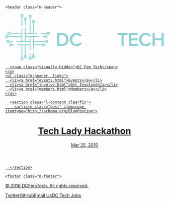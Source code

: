 <!DOCTYPE html>
<html>

  <head>
  <meta charset="utf-8">
  <meta http-equiv="X-UA-Compatible" content="IE=edge">
  <meta name="viewport" content="width=device-width, initial-scale=1">
  <title>Tech Lady Hackathon</title>
  <meta name="description" content="">

  <link rel="stylesheet" href="css/main.css">
  <link rel="canonical" href="http://www.allypalanzi.github.io/dcft-website/techladyhackathon">
  <link rel="icon" type="image/png" href="assets/fav.png">

  
  <script type="text/javascript" src="//code.jquery.com/jquery-1.11.0.min.js"></script>
  <script type="text/javascript" src="//code.jquery.com/jquery-migrate-1.2.1.min.js"></script>

  <!-- slick jquery carousel  -->
  <!-- <link rel="stylesheet" type="text/css" href="slick/slick.css"/>
  <link rel="stylesheet" type="text/css" href="slick/slick-theme.css"/>

  <script type="text/javascript" src="slick/slick.min.js"></script>
        
   <script type="text/javascript">
    $(document).ready(function(){
      console.log('ready');
      $('.carousel-wrapper').slick({
        dots: true,
        infinite: true,
        speed: 700,
        autoplay:true,
        autoplaySpeed: 2000,
        arrows:false,
        slidesToShow: 5
      });
    });
  </script> -->
  

</head>


  <body>

    <header class="m-header">
  <div class="l-wrapper-large">
    <a href="index.html" class="m-header__logo">
      <svg version="1.1" id="Layer_1" xmlns="http://www.w3.org/2000/svg" xmlns:xlink="http://www.w3.org/1999/xlink" x="0px" y="0px"
   viewBox="0 0 744.3 218.9" enable-background="new 0 0 744.3 218.9" xml:space="preserve">
<g class="color2">
  <path fill="#fff" d="M59.6,147.3L59.6,147.3c-0.9-1.3-1.6-2.7-2.4-4.1h0c-1.9-3.6-3.4-7.4-4.4-11.4h0c-0.1-0.4-0.2-0.7-0.3-1.1
    c0-0.1-0.1-0.2-0.1-0.3c-0.1-0.4-0.2-0.7-0.2-1.1c0-0.2-0.1-0.4-0.1-0.6c-0.1-0.3-0.1-0.7-0.2-1h0c0-0.2-0.1-0.3-0.1-0.5
    c-0.1-0.3-0.1-0.6-0.1-0.9c0-0.2-0.1-0.5-0.1-0.7c0-0.4-0.1-0.7-0.1-1.1c0-0.2,0-0.4-0.1-0.5c-0.1-0.5-0.1-1.1-0.1-1.6
    c0-0.2,0-0.3,0-0.5c0-0.4-0.1-0.9-0.1-1.3c0-0.2,0-0.3,0-0.5c0-0.6,0-1.1,0-1.7c0-0.5,0-1,0-1.5c0-0.2,0-0.3,0-0.5
    c0-0.3,0-0.6,0-0.9c0.1-2.3,0.4-4.5,0.8-6.8H48c-0.4,2.1-0.6,4.2-0.7,6.3l0,0c0,0.1,0,0.1,0,0.2c0,0.3,0,0.7,0,1c0,0.2,0,0.4,0,0.5
    c0,0.5,0,1.1,0,1.6c0,0.6,0,1.2,0,1.8c0,0.2,0,0.4,0,0.5c0,0.5,0,0.9,0.1,1.4c0,0.2,0,0.3,0,0.5c0,0.6,0.1,1.2,0.2,1.8
    c0,0.2,0,0.3,0.1,0.5c0,0.4,0.1,0.8,0.2,1.3c0,0.2,0.1,0.5,0.1,0.7c0,0.3,0.1,0.6,0.1,0.8h0c0,0.1,0,0.2,0,0.3
    c0.1,0.4,0.1,0.8,0.2,1.2c0.1,0.3,0.1,0.6,0.2,0.9c0.1,0.3,0.1,0.7,0.2,1c0,0.2,0.1,0.4,0.1,0.5c0,0,0,0,0,0c0,0,0,0,0,0
    c0.2,0.9,0.5,1.9,0.7,2.8l0,0c0.7,2.6,1.7,5,2.7,7.4l0,0c0.2,0.4,0.4,0.8,0.6,1.2c0.1,0.1,0.1,0.2,0.2,0.3c0.5,1.1,1.1,2.2,1.7,3.3
    c0.1,0.1,0.2,0.3,0.2,0.4c4.5,7.9,10.8,14.6,18.5,19.6l0,0c0.9,0.6,1.9,1.2,2.8,1.7v-4.7C69.6,159.6,63.9,153.9,59.6,147.3z"/>
  <path fill="#fff" d="M150.2,89.2L150.2,89.2c0.7,1.1,1.4,2.2,2,3.3c0.1,0.2,0.3,0.5,0.4,0.7h0c1.9,3.6,3.4,7.4,4.5,11.4h0
    c0.3,1.3,0.6,2.7,0.9,4c0,0,0,0,0,0c0.3,1.8,0.6,3.6,0.7,5.5c0,0.1,0,0.2,0,0.4c0,0.3,0,0.7,0.1,1c0,0.2,0,0.5,0,0.7
    c0,0.2,0,0.5,0,0.7c0,0.5,0,1,0,1.5c0,0.5,0,1,0,1.5c0,0.2,0,0.3,0,0.5c0,0.3,0,0.7,0,1c0,0.2,0,0.4,0,0.6c0,0.3,0,0.6-0.1,0.9
    c0,0.2,0,0.5-0.1,0.7c0,0.3-0.1,0.5-0.1,0.8c-0.1,1.1-0.3,2.2-0.5,3.3h4.1c0.1-0.8,0.2-1.5,0.3-2.3l0,0c0-0.2,0-0.4,0.1-0.6
    c0-0.3,0.1-0.6,0.1-0.9c0-0.2,0-0.5,0.1-0.7c0-0.3,0.1-0.7,0.1-1c0-0.2,0-0.4,0-0.6c0-0.4,0-0.8,0.1-1.1c0-0.2,0-0.3,0-0.5
    c0-0.5,0-1.1,0-1.7c0-0.5,0-1.1,0-1.6c0-0.1,0-0.2,0-0.4c0-0.4,0-0.9-0.1-1.3c0-0.1,0-0.2,0-0.3c0-0.5-0.1-1-0.1-1.4
    c0-0.1,0-0.1,0-0.2c-0.1-1.5-0.3-3-0.6-4.5c0,0,0,0,0,0c-0.2-1.2-0.5-2.5-0.7-3.7c0,0,0,0,0,0c-0.2-0.6-0.3-1.3-0.5-1.9
    c0,0,0-0.1,0-0.1c-0.1-0.5-0.3-1-0.4-1.5c0-0.1,0-0.2-0.1-0.2c-0.1-0.4-0.3-0.8-0.4-1.2c-0.8-2.4-1.7-4.7-2.8-6.9
    c-0.2-0.5-0.4-0.9-0.7-1.4c-0.5-0.9-1-1.8-1.5-2.7c-4-6.8-9.3-12.7-15.6-17.4l0,0c-1.7-1.2-3.5-2.4-5.3-3.5v4.7
    C140.5,77.2,146,82.7,150.2,89.2z"/>
  <path fill="#fff" d="M46.1,147.3c-0.6-1.3-1.2-2.7-1.8-4.1c-1.5-3.7-2.6-7.5-3.4-11.4c-0.3-1.3-0.5-2.7-0.7-4.1
    c-0.4-2.8-0.6-5.6-0.6-8.5c0-3.6,0.3-7.1,0.9-10.6h-4.1c-0.5,3.4-0.8,7-0.8,10.6c0,2.9,0.2,5.7,0.5,8.5c0.2,1.4,0.4,2.7,0.6,4.1
    c0.7,3.9,1.8,7.7,3.1,11.4c0.5,1.4,1.1,2.7,1.7,4.1c6.9,15.4,19.2,27.9,34.5,34.9v-4.5C63.1,171.2,52.5,160.5,46.1,147.3z"/>
  <path fill="#fff" d="M173.1,108.7c-0.2-1.4-0.5-2.7-0.8-4.1c-0.9-3.9-2-7.8-3.5-11.4c-0.6-1.4-1.2-2.7-1.8-4.1
    c-6.9-14.2-18.6-25.7-32.9-32.5v4.5c12.1,6.1,22.1,15.9,28.4,28c0.7,1.3,1.3,2.7,1.9,4.1c1.6,3.6,2.9,7.5,3.8,11.4
    c0.3,1.3,0.6,2.7,0.8,4.1c0.6,3.4,0.9,7,0.9,10.6c0,2.9-0.2,5.7-0.6,8.5h4.1c0.3-2.8,0.5-5.6,0.5-8.5
    C173.9,115.7,173.6,112.2,173.1,108.7z"/>
  <path fill="#fff" d="M76.2,60.9c1.3-0.7,2.7-1.3,4.1-1.8c3.7-1.5,7.5-2.7,11.4-3.5c1.3-0.3,2.7-0.5,4.1-0.7c3-0.4,6-0.6,9.1-0.6
    c3.3,0,6.5,0.2,9.7,0.7v-4.1c-3.2-0.4-6.4-0.7-9.7-0.7c-3.1,0-6.1,0.2-9.1,0.6c-1.4,0.2-2.7,0.4-4.1,0.7c-3.9,0.8-7.8,1.9-11.4,3.3
    c-1.4,0.5-2.7,1.1-4.1,1.7c-14.6,6.7-26.5,18.3-33.6,32.8h4.5C53.6,77,63.8,67,76.2,60.9z"/>
  <path fill="#fff" d="M134.1,177.3c-1.3,0.7-2.7,1.3-4.1,1.9c-3.6,1.5-7.5,2.8-11.4,3.6c-1.3,0.3-2.7,0.5-4.1,0.7
    c-3.2,0.5-6.4,0.7-9.7,0.7c-3.1,0-6.1-0.2-9.1-0.6v4.1c3,0.4,6,0.6,9.1,0.6c3.3,0,6.5-0.2,9.7-0.7c1.4-0.2,2.7-0.4,4.1-0.7
    c3.9-0.8,7.8-1.9,11.4-3.4c1.4-0.5,2.7-1.1,4.1-1.7c15-7.1,27.1-19.4,33.9-34.6h-4.5C157.3,160.2,146.9,170.9,134.1,177.3z"/>
  <path fill="#fff" d="M110.5,171.9c-0.4,0-0.8,0.1-1.1,0.1c-0.2,0-0.3,0-0.5,0c-0.3,0-0.6,0-0.9,0.1c-0.3,0-0.5,0-0.8,0
    c-0.2,0-0.4,0-0.6,0c-0.5,0-1,0-1.5,0c-0.5,0-1,0-1.5,0c-0.2,0-0.3,0-0.5,0c-0.3,0-0.7,0-1,0c-0.2,0-0.4,0-0.6,0
    c-0.3,0-0.6,0-0.8-0.1c-0.2,0-0.5,0-0.7-0.1c-0.2,0-0.4,0-0.7-0.1c-1.2-0.1-2.3-0.3-3.4-0.5v4.1c0.8,0.1,1.6,0.2,2.4,0.3l0,0
    c0.2,0,0.3,0,0.5,0.1c0.3,0,0.5,0.1,0.8,0.1c0.2,0,0.5,0,0.7,0.1c0.3,0,0.6,0,0.9,0.1c0.2,0,0.4,0,0.6,0c0.4,0,0.7,0,1.1,0
    c0.2,0,0.3,0,0.5,0c0.5,0,1.1,0,1.6,0c0.5,0,1.1,0,1.6,0c0.3,0,0.5,0,0.8,0c0.3,0,0.5,0,0.8,0c0.4,0,0.7,0,1.1-0.1
    c0.1,0,0.3,0,0.4,0c0.4,0,0.9-0.1,1.3-0.1c0,0,0,0,0,0c1.2-0.1,2.4-0.3,3.6-0.5c1.3-0.2,2.7-0.5,4-0.8c3.9-0.9,7.8-2.3,11.5-4.1
    c0.4-0.2,0.8-0.4,1.2-0.6c0.9-0.4,1.7-0.9,2.6-1.4c6.7-3.9,12.7-9.1,17.4-15.3l0,0c1.4-1.9,2.8-3.9,4-6h-4.7
    c-4.2,6.6-9.8,12.2-16.4,16.4v0.1c-1.3,0.8-2.7,1.6-4,2.3c0,0,0,0,0-0.1c-3.6,1.9-7.4,3.4-11.4,4.4v0c-1.3,0.3-2.7,0.6-4,0.9
    c0,0,0,0,0,0c-1.3,0.2-2.6,0.4-3.9,0.6C110.5,171.9,110.5,171.9,110.5,171.9z"/>
  <path fill="#fff" d="M95.8,65.4c0.3,0,0.6-0.1,0.9-0.1c0.3,0,0.5-0.1,0.8-0.1c0.2,0,0.5-0.1,0.7-0.1c0.5-0.1,1-0.1,1.5-0.2
    c0.2,0,0.3,0,0.5,0c0.4,0,0.8-0.1,1.1-0.1c0.2,0,0.4,0,0.6,0c0.4,0,0.8,0,1.1-0.1c0.2,0,0.3,0,0.5,0c0.5,0,1.1,0,1.6,0
    c0.5,0,1.1,0,1.6,0c0.2,0,0.3,0,0.5,0c0.4,0,0.8,0,1.1,0.1c0.2,0,0.4,0,0.5,0c0.4,0,0.7,0.1,1.1,0.1c0.2,0,0.4,0,0.5,0
    c0.5,0,1,0.1,1.5,0.2c0.9,0.1,1.8,0.2,2.6,0.4v-4.1c-0.6-0.1-1.3-0.2-1.9-0.3l0,0c-0.1,0-0.1,0-0.2,0c-0.5-0.1-1.1-0.1-1.6-0.2
    c-0.2,0-0.4,0-0.5,0c-0.4,0-0.8-0.1-1.2-0.1c-0.2,0-0.4,0-0.6,0c-0.4,0-0.8,0-1.2-0.1c-0.2,0-0.3,0-0.5,0c-0.6,0-1.2,0-1.7,0
    c-0.6,0-1.2,0-1.7,0c-0.2,0-0.4,0-0.5,0c-0.4,0-0.8,0-1.2,0.1c-0.2,0-0.4,0-0.6,0c-0.4,0-0.9,0.1-1.3,0.1c-0.2,0-0.3,0-0.5,0
    c-0.5,0.1-1.1,0.1-1.6,0.2c-0.2,0-0.4,0.1-0.6,0.1c-0.3,0-0.7,0.1-1,0.1c-0.1,0-0.1,0-0.2,0c-0.2,0-0.4,0.1-0.6,0.1
    c-0.2,0-0.5,0.1-0.7,0.1c-0.3,0.1-0.6,0.1-1,0.2c0,0,0,0-0.1,0c-0.5,0.1-1.1,0.2-1.6,0.4c-0.6,0.1-1.1,0.3-1.7,0.4l0,0
    c-2.8,0.8-5.6,1.7-8.3,2.9l0,0c-0.5,0.2-1,0.4-1.5,0.7c-1.4,0.7-2.7,1.4-4.1,2.1C68.6,72.6,62,78.7,57,86l0,0c-0.7,1-1.3,2.1-2,3.1
    h4.8c4.2-6.5,9.8-12.1,16.4-16.2v0c1.2-0.7,2.3-1.4,3.6-2.1c0.2-0.1,0.3-0.2,0.5-0.3v0c3.6-1.9,7.4-3.3,11.4-4.4v0
    c1.2-0.3,2.3-0.5,3.5-0.8C95.3,65.5,95.5,65.4,95.8,65.4C95.7,65.4,95.7,65.4,95.8,65.4C95.7,65.4,95.7,65.4,95.8,65.4z"/>
  <path fill="#fff" d="M367,150.4V90.2h38.2v4.7h-33v22.3h32.4v4.7h-32.4v28.5H367z"/>
  <path fill="#fff" d="M413.8,150.4V90.2H452v4.7h-33v22.3h32.4v4.7H419v23.8h33v4.7H413.8z"/>
  <path fill="#fff" d="M513.9,150.4V97.2L492,150.4h-2l-22-53.2v53.2h-5.1V90.2h7.7l20.5,49.6l20.4-49.6h7.8v60.2H513.9z"/>
</g>
<g class="color1">
  <path fill="#8ED2D4" d="M134.1,194.4v-12.6c-1.3,0.6-2.7,1.2-4.1,1.7v10.8c-3,0.9-5.2,3.6-5.2,6.9c0,4,3.2,7.2,7.2,7.2
    c4,0,7.2-3.2,7.2-7.2C139.2,198,137,195.3,134.1,194.4z M132,204.5c-1.7,0-3.1-1.4-3.1-3.1c0-1.7,1.4-3.1,3.1-3.1
    c1.7,0,3.1,1.4,3.1,3.1C135.2,203,133.8,204.5,132,204.5z"/>
  <path fill="#8ED2D4" d="M118.6,202.4V187c-1.3,0.3-2.7,0.5-4.1,0.7v14.7c-3,0.9-5.2,3.6-5.2,6.9c0,4,3.2,7.2,7.2,7.2
    c4,0,7.2-3.2,7.2-7.2C123.7,206,121.5,203.3,118.6,202.4z M116.5,212.4c-1.7,0-3.1-1.4-3.1-3.1c0-1.7,1.4-3.1,3.1-3.1
    c1.7,0,3.1,1.4,3.1,3.1C119.7,211,118.2,212.4,116.5,212.4z"/>
  <g>
    <path fill="#8ED2D4" d="M32.8,143.2c-0.9-3-3.6-5.2-6.9-5.2c-4,0-7.2,3.2-7.2,7.2c0,4,3.2,7.2,7.2,7.2c3.3,0,6-2.2,6.9-5.2h8.9
      c-0.6-1.3-1.1-2.7-1.7-4.1H32.8z M25.9,148.4c-1.7,0-3.1-1.4-3.1-3.1c0-1.7,1.4-3.1,3.1-3.1c1.7,0,3.1,1.4,3.1,3.1
      C29.1,147,27.6,148.4,25.9,148.4z"/>
    <path fill="#8ED2D4" d="M36.9,131.8c-0.2-1.3-0.5-2.7-0.6-4.1h-17c-0.9-3-3.6-5.2-6.9-5.2c-4,0-7.2,3.2-7.2,7.2
      c0,4,3.2,7.2,7.2,7.2c3.3,0,6-2.2,6.9-5.2H36.9z M12.4,132.9c-1.7,0-3.1-1.4-3.1-3.1c0-1.7,1.4-3.1,3.1-3.1c1.7,0,3.1,1.4,3.1,3.1
      C15.5,131.5,14.1,132.9,12.4,132.9z"/>
    <path fill="#8ED2D4" d="M76.2,14v42.4c1.3-0.6,2.7-1.2,4.1-1.7V14.2c3.1-0.8,5.4-3.6,5.4-7c0-4-3.2-7.2-7.2-7.2
      c-4,0-7.2,3.2-7.2,7.2C71.3,10.4,73.4,13.1,76.2,14z M78.5,4.1c1.7,0,3.1,1.4,3.1,3.1c0,1.7-1.4,3.1-3.1,3.1
      c-1.7,0-3.1-1.4-3.1-3.1C75.4,5.5,76.8,4.1,78.5,4.1z"/>
    <path fill="#8ED2D4" d="M91.7,31.5v20c1.3-0.3,2.7-0.5,4.1-0.7V31.5c3-0.9,5.2-3.6,5.2-6.9c0-4-3.2-7.2-7.2-7.2
      c-4,0-7.2,3.2-7.2,7.2C86.5,27.9,88.7,30.6,91.7,31.5z M93.7,21.5c1.7,0,3.1,1.4,3.1,3.1c0,1.7-1.4,3.1-3.1,3.1
      c-1.7,0-3.1-1.4-3.1-3.1C90.6,22.9,92,21.5,93.7,21.5z"/>
    <path fill="#8ED2D4" d="M203.6,84c-3.3,0-6,2.2-6.9,5.2H167c0.6,1.3,1.2,2.7,1.8,4.1h27.9c0.9,3,3.6,5.2,6.9,5.2
      c4,0,7.2-3.2,7.2-7.2C210.8,87.2,207.6,84,203.6,84z M203.6,94.4c-1.7,0-3.1-1.4-3.1-3.1c0-1.7,1.4-3.1,3.1-3.1
      c1.7,0,3.1,1.4,3.1,3.1C206.7,92.9,205.3,94.4,203.6,94.4z"/>
    <path fill="#8ED2D4" d="M191,113.9c4,0,7.2-3.2,7.2-7.2c0-4-3.2-7.2-7.2-7.2c-3.3,0-6,2.2-6.9,5.2h-11.8c0.3,1.3,0.5,2.7,0.8,4.1
      h11.1C185,111.7,187.8,113.9,191,113.9z M191,103.5c1.7,0,3.1,1.4,3.1,3.1c0,1.7-1.4,3.1-3.1,3.1c-1.7,0-3.1-1.4-3.1-3.1
      C187.9,104.9,189.3,103.5,191,103.5z"/>
    <path fill="#8ED2D4" d="M195.1,122.6c-3.3,0-6,2.2-6.9,5.2h-54.2v-19c0,0,23.8,0,23.9,0c0,0,0,0,0,0c-0.2-1.3-0.5-2.7-0.9-4h0
      h-40.5H95.7V93.2h56.9h0c-0.1-0.2-0.3-0.5-0.4-0.7c-0.6-1.1-1.3-2.2-2-3.3h0h-16.2V43.3c3-0.9,5.2-3.6,5.2-6.9
      c0-4-3.2-7.2-7.2-7.2c-4,0-7.2,3.2-7.2,7.2c0,3.3,2.2,6,5.2,6.9v45.9h-11.4V18c3-0.9,5.2-3.6,5.2-6.9c0-4-3.2-7.2-7.2-7.2
      c-4,0-7.2,3.2-7.2,7.2c0,3.3,2.2,6,5.2,6.9v71.2H95.7V65.4c0,0,0,0-0.1,0c-0.2,0-0.3,0.1-0.5,0.1c-1.2,0.2-2.3,0.5-3.5,0.8v0v61.5
      H80.3V70.6v0c-0.2,0.1-0.3,0.2-0.5,0.3c-1.2,0.6-2.4,1.3-3.6,2.1v0v16.2H23.8c-0.9-3-3.6-5.2-6.9-5.2c-4,0-7.2,3.2-7.2,7.2
      c0,4,3.2,7.2,7.2,7.2c3.3,0,6-2.2,6.9-5.2h52.4v11.4H14.1c-0.8-3.1-3.6-5.3-6.9-5.3c-4,0-7.2,3.2-7.2,7.2c0,4,3.2,7.2,7.2,7.2
      c3.2,0,5.9-2.1,6.9-5h62.2v19H52h0c0.1,0.3,0.1,0.7,0.2,1c0,0.2,0.1,0.4,0.1,0.6c0.1,0.4,0.2,0.7,0.2,1.1c0,0.1,0.1,0.2,0.1,0.3
      c0.1,0.4,0.2,0.7,0.3,1.1h0h61.6v11.4H57.3h0c0.7,1.4,1.5,2.7,2.3,4.1h0h16.6v57.5c-3,0.9-5.2,3.6-5.2,6.9c0,4,3.2,7.2,7.2,7.2
      c4,0,7.2-3.2,7.2-7.2c0-3.3-2.2-6-5.2-6.9v-57.5h11.4V194c-3,0.9-5.2,3.6-5.2,6.9c0,4,3.2,7.2,7.2,7.2c4,0,7.2-3.2,7.2-7.2
      c0-3.3-2.2-6-5.2-6.9v-46.7h18.8v24c0,0,0,0.1,0,0.1c0,0,0,0,0,0c1.4-0.2,2.7-0.5,4-0.9v0v-61.8H130v57.1c0,0.1,0,0.2,0,0.2
      c0,0,0,0,0,0.1c1.4-0.7,2.7-1.5,4-2.3v-0.1v-16.4h39.4c0.9,3,3.6,5.2,6.9,5.2c4,0,7.2-3.2,7.2-7.2c0-4-3.2-7.2-7.2-7.2
      c-0.6,0-1.1,0.1-1.6,0.2c-2.5,0.6-4.6,2.5-5.3,5h-39.4v-11.4h54.2c0.9,3,3.6,5.2,6.9,5.2c4,0,7.2-3.2,7.2-7.2
      C202.3,125.8,199.1,122.6,195.1,122.6z M128.9,36.4c0-1.7,1.4-3.1,3.1-3.1c1.7,0,3.1,1.4,3.1,3.1c0,1.7-1.4,3.1-3.1,3.1
      C130.3,39.5,128.9,38.1,128.9,36.4z M113.4,11.1c0-1.7,1.4-3.1,3.1-3.1c1.7,0,3.1,1.4,3.1,3.1c0,1.7-1.4,3.1-3.1,3.1
      C114.8,14.2,113.4,12.8,113.4,11.1z M16.9,94.4c-1.7,0-3.1-1.4-3.1-3.1c0-1.7,1.4-3.1,3.1-3.1c1.7,0,3.1,1.4,3.1,3.1
      C20.1,92.9,18.7,94.4,16.9,94.4z M7.2,109.7c-1.7,0-3.1-1.4-3.1-3.1c0-1.7,1.4-3.1,3.1-3.1c1.7,0,3.1,1.4,3.1,3.1
      C10.3,108.3,8.9,109.7,7.2,109.7z M81.4,211.7c0,1.7-1.4,3.1-3.1,3.1c-1.7,0-3.1-1.4-3.1-3.1c0-1.7,1.4-3.1,3.1-3.1
      C80,208.5,81.4,209.9,81.4,211.7z M96.9,200.9c0,1.7-1.4,3.1-3.1,3.1c-1.7,0-3.1-1.4-3.1-3.1c0-1.7,1.4-3.1,3.1-3.1
      C95.4,197.8,96.9,199.2,96.9,200.9z M114.5,127.7H95.7v-19h18.8V127.7z M178.8,142.6c0.5-0.3,1-0.5,1.6-0.5c1.7,0,3.1,1.4,3.1,3.1
      c0,1.7-1.4,3.1-3.1,3.1c-1.4,0-2.5-0.9-3-2.1c-0.1-0.3-0.2-0.7-0.2-1C177.2,144.1,177.8,143.1,178.8,142.6z M195.1,132.9
      c-1.7,0-3.1-1.4-3.1-3.1c0-1.7,1.4-3.1,3.1-3.1c1.7,0,3.1,1.4,3.1,3.1C198.3,131.5,196.8,132.9,195.1,132.9z"/>
    <path fill="#8ED2D4" d="M243.7,150.4V90.2h22.4c18.8,0,31.5,12.5,31.5,30.1c0,17.7-12.7,30.1-31.5,30.1H243.7z M286.8,120.4
      c0-11.6-7.2-20.8-20.7-20.8h-11.8v41.6h11.8C279.2,141.1,286.8,131.7,286.8,120.4z"/>
    <path fill="#8ED2D4" d="M303.5,120.4c0-18.5,13.8-31.1,31.6-31.1c12.2,0,19.7,6.3,24.2,13.5l-9,4.6c-2.9-5-8.7-8.8-15.2-8.8
      c-11.9,0-20.8,9.1-20.8,21.8c0,12.6,8.8,21.8,20.8,21.8c6.5,0,12.3-3.7,15.2-8.8l9,4.6c-4.6,7.2-12,13.5-24.2,13.5
      C317.3,151.5,303.5,138.9,303.5,120.4z"/>
    <path fill="#8ED2D4" d="M545.8,150.4V99.5h-18.2v-9.3h47v9.3h-18.2v50.9H545.8z"/>
    <path fill="#8ED2D4" d="M581.1,150.4V90.2h41.2v9.3h-30.7v15.6h30.1v9.3h-30.1v16.7h30.7v9.3H581.1z"/>
    <path fill="#8ED2D4" d="M628.7,120.4c0-18.5,13.8-31.1,31.6-31.1c12.2,0,19.7,6.3,24.2,13.5l-9,4.6c-2.9-5-8.7-8.8-15.2-8.8
      c-11.9,0-20.8,9.1-20.8,21.8c0,12.6,8.8,21.8,20.8,21.8c6.5,0,12.3-3.7,15.2-8.8l9,4.6c-4.6,7.2-12,13.5-24.2,13.5
      C642.5,151.5,628.7,138.9,628.7,120.4z"/>
    <path fill="#8ED2D4" d="M733.7,150.4v-26.3h-31.3v26.3h-10.6V90.2h10.6v24.6h31.3V90.2h10.6v60.2H733.7z"/>
  </g>
</g>
</svg>

      <span class="visually-hidden">DC Fem Tech</span>
    </a>
    <ul class="m-header__links">
      <li><a href="events.html">Events</a></li>
      <li><a href="involve.html">Get Involved</a></li>
      <li><a href="members.html">Members</a></li>
    </ul>
  </div>
</header>

      <section class="l-content clearfix">
        <article class="post" itemscope itemtype="http://schema.org/BlogPosting">

  <header class="post-header">
    <h1 class="post-title" itemprop="name headline">Tech Lady Hackathon</h1>
    <p class="post-meta"><time datetime="2016-03-25T18:50:53-04:00" itemprop="datePublished">Mar 25, 2016</time></p>
  </header>

  <div class="post-content" itemprop="articleBody">
    
  </div>

</article>

      </section>

    <footer class="m-footer">
  <div class="l-wrapper">
    <p>&copy; 2016 DCFemTech. All rights reserved.</p>
    <p><a href="https://twitter.com/dcfemtech">Twitter</a><a href="https://github.com/dcfemtech">GitHub</a><a href="mailto:dcfemtech@gamil.com">Email Us</a><a href="https://www.linkedin.com/groups?home=&gid=8140104">DC Tech Jobs</a></p>
  </div>
</footer>

  </body>

</html>
